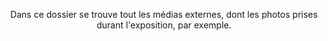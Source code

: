<p align=center> Dans ce dossier se trouve tout les médias externes, dont les photos prises durant l'exposition, par exemple.
